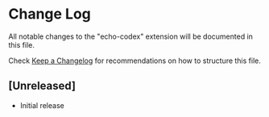 # Change Log

All notable changes to the "echo-codex" extension will be documented in this file.

Check [Keep a Changelog](http://keepachangelog.com/) for recommendations on how to structure this file.

## [Unreleased]

- Initial release